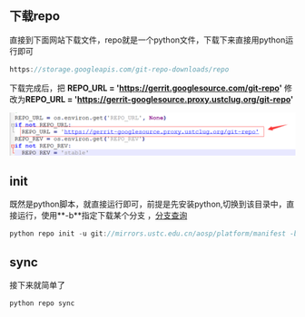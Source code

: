 ## 下载repo

直接到下面网站下载文件，repo就是一个python文件，下载下来直接用python运行即可

```java
https://storage.googleapis.com/git-repo-downloads/repo 
```

下载完成后，把  **REPO_URL = 'https://gerrit.googlesource.com/git-repo'** 修改为**REPO_URL = 'https://gerrit-googlesource.proxy.ustclug.org/git-repo'**

![image-20210818231325628](img/image-20210818231325628.png)

## init

既然是python脚本，就直接运行即可，前提是先安装python,切换到该目录中，直接运行，使用**-b**指定下载某个分支 ，[分支查询](https://blog.csdn.net/L25000/article/details/118864791)

```java
python repo init -u git://mirrors.ustc.edu.cn/aosp/platform/manifest -b android-1.6_r1.2 --depth=1
```

## sync

接下来就简单了

```java
python repo sync
```


